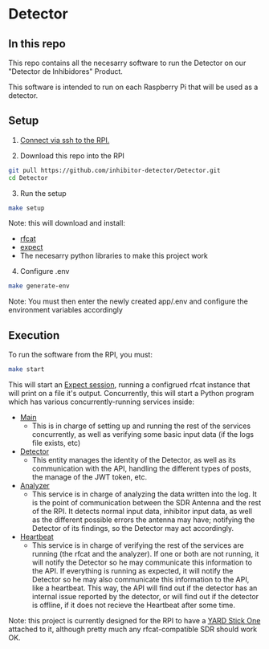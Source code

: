 # Detector

## In this repo

This repo contains all the necesarry software to run the Detector on our "Detector de Inhibidores" Product.

This software is intended to run on each Raspberry Pi that will be used as a detector.

## Setup

1. [Connect via ssh to the RPI.](https://www.raspberrypi.com/documentation/computers/remote-access.html)

2. Download this repo into the RPI
```bash
git pull https://github.com/inhibitor-detector/Detector.git
cd Detector
```

3. Run the setup
```bash
make setup
```
Note: this will download and install:
- [rfcat](https://github.com/atlas0fd00m/rfcat)
- [expect](https://linux.die.net/man/1/expect)
- The necesarry python libraries to make this project work

4. Configure .env
```bash
make generate-env
```
Note: You must then enter the newly created app/.env and configure the environment variables accordingly

## Execution 

To run the software from the RPI, you must:
```bash
make start
```

This will start an [Expect session](./app/auto_rfcat.sh), running a configrued rfcat instance that will print on a file it's output.
Concurrently, this will start a Python program which has various concurrently-running services inside:
- [Main](./app/src/main.py)
  - This is in charge of setting up and running the rest of the services concurrently, as well as verifying some basic input data (if the logs file exists, etc) 
- [Detector](./app/src/models/detector.py)
  - This entity manages the identity of the Detector, as well as its communication with the API, handling the different types of posts, the manage of the JWT token, etc.
- [Analyzer](./app/src/services/analyzer.py)
  - This service is in charge of analyzing the data written into the log. It is the point of communication between the SDR Antenna and the rest of the RPI. It detects normal input data, inhibitor input data, as well as the different possible errors the antenna may have; notifying the Detector of its findings, so the Detector may act accordingly.
- [Heartbeat](./app/src/services/heartbeat.py)
  - This service is in charge of verifying the rest of the services are running (the rfcat and the analyzer). If one or both are not running, it will notify the Detector so he may communicate this information to the API. If everything is running as expected, it will notify the Detector so he may also communicate this information to the API, like a heartbeat. This way, the API will find out if the detector has an internal issue reported by the detector, or will find out if the detector is offline, if it does not recieve the Heartbeat after some time.

Note: this project is currently designed for the RPI to have a [YARD Stick One](https://greatscottgadgets.com/yardstickone/) attached to it, although pretty much any rfcat-compatible SDR should work OK.

